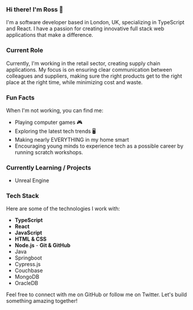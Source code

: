 ### Hi there! I'm Ross 👋

I'm a software developer based in London, UK, specializing in TypeScript and React. I have a passion for creating innovative full stack web applications that make a difference.

### Current Role
Currently, I'm working in the retail sector, creating supply chain applications. My focus is on ensuring clear communication between colleagues and suppliers, making sure the right products get to the right place at the right time, while minimizing cost and waste.

### Fun Facts
When I'm not working, you can find me:
- Playing computer games 🎮
- Exploring the latest tech trends 🖥️
- Making nearly EVERYTHING in my home smart
- Encouraging young minds to experience tech as a possible career by running scratch workshops.

### Currently Learning / Projects
- Unreal Engine

### Tech Stack 
Here are some of the technologies I work with: 
- **TypeScript**
- **React**
- **JavaScript**
- **HTML & CSS**
- **Node.js** - **Git & GitHub**
- Java
- Springboot
- Cypress.js
- Couchbase
- MongoDB
- OracleDB

Feel free to connect with me on GitHub or follow me on Twitter. Let's build something amazing together!
